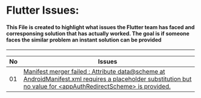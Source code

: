   <h1>Flutter Issues:</h1>

#### This File is created to highlight what issues the Flutter team has faced and corresponsing solution that has actually worked. The goal is if someone faces the similar problem an instant solution can be provided

---
        
|  No |  Issues       |
|-------|------------------|
| 01 | <a href="https://github.com/yogesh-bacancy/flutter-issues/blob/main/Issue-1.md">Manifest merger failed : Attribute data@scheme at AndroidManifest.xml requires a placeholder substitution but no value for \<appAuthRedirectScheme\> is provided.</a> |
